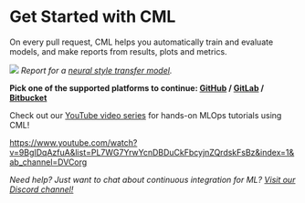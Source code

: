# Get Started with CML

On every pull request, CML helps you automatically train and evaluate models,
and make reports from results, plots and metrics.

![](/img/cml_neural_transfer.png) _Report for a [neural style transfer model]._

**Pick one of the supported platforms to continue: [GitHub](/doc/start/github) /
[GitLab](/doc/start/github) / [Bitbucket](/doc/start/github)**

<admon type="tip">

Check out our [YouTube video series] for hands-on MLOps tutorials using CML!

https://www.youtube.com/watch?v=9BgIDqAzfuA&list=PL7WG7YrwYcnDBDuCkFbcyjnZQrdskFsBz&index=1&ab_channel=DVCorg

[youtube video series]:
  https://www.youtube.com/playlist?list=PL7WG7YrwYcnDBDuCkFbcyjnZQrdskFsBz

</admon>

<admon type="info">

_Need help? Just want to chat about continuous integration for ML?
[Visit our Discord channel!](https://cml.dev/chat)_

</admon>

[neural style transfer model]: https://github.com/iterative/cml_cloud_case
